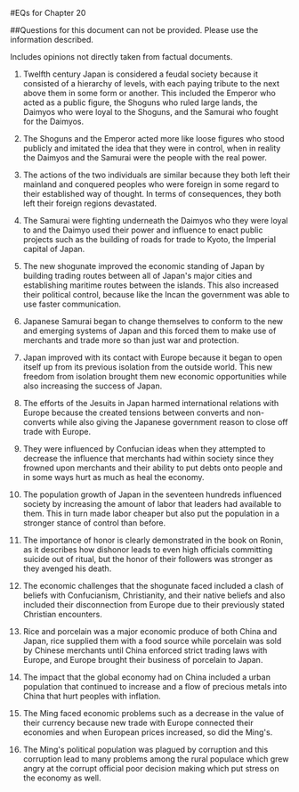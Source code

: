 #EQs for Chapter 20

##Questions for this document can not be provided. Please use the information described.

Includes opinions not directly taken from factual documents.

1. Twelfth century Japan is considered a feudal society because it consisted of a hierarchy of levels, with each paying tribute to the next above them in some form or another. This included the Emperor who acted as a public figure, the Shoguns who ruled large lands, the Daimyos who were loyal to the Shoguns, and the Samurai who fought for the Daimyos.

2. The Shoguns and the Emperor acted more like loose figures who stood publicly and imitated the idea that they were in control, when in reality the Daimyos and the Samurai were the people with the real power.

3. The actions of the two individuals are similar because they both left their mainland and conquered peoples who were foreign in some regard to their established way of thought. In terms of consequences, they both left their foreign regions devastated.

4. The Samurai were fighting underneath the Daimyos who they were loyal to and the Daimyo used their power and influence to enact public projects such as the building of roads for trade to Kyoto, the Imperial capital of Japan.

5. The new shogunate improved the economic standing of Japan by building trading routes between all of Japan's major cities and establishing maritime routes between the islands. This also increased their political control, because like the Incan the government was able to use faster communication.

6. Japanese Samurai began to change themselves to conform to the new and emerging systems of Japan and this forced them to make use of merchants and trade more so than just war and protection.

7. Japan improved with its contact with Europe because it began to open itself up from its previous isolation from the outside world. This new freedom from isolation brought them new economic opportunities while also increasing the success of Japan.

8. The efforts of the Jesuits in Japan harmed international relations with Europe because the created tensions between converts and non-converts while also giving the Japanese government reason to close off trade with Europe.

9. They were influenced by Confucian ideas when they attempted to decrease the influence that merchants had within society since they frowned upon merchants and their ability to put debts onto people and in some ways hurt as much as heal the economy.

10. The population growth of Japan in the seventeen hundreds influenced society by increasing the amount of labor that leaders had available to them. This in turn made labor cheaper but also put the population in a stronger stance of control than before.

11. The importance of honor is clearly demonstrated in the book on Ronin, as it describes how dishonor leads to even high officials committing suicide out of ritual, but the honor of their followers was stronger as they avenged his death.

12. The economic challenges that the shogunate faced included a clash of beliefs with Confucianism, Christianity, and their native beliefs and also included their disconnection from Europe due to their previously stated Christian encounters.

13. Rice and porcelain was a major economic produce of both China and Japan, rice supplied them with a food source while porcelain was sold by Chinese merchants until China enforced strict trading laws with Europe, and Europe brought their business of porcelain to Japan.

14. The impact that the global economy had on China included a urban population that continued to increase and a flow of precious metals into China that hurt peoples with inflation.

15. The Ming faced economic problems such as a decrease in the value of their currency because new trade with Europe connected their economies and when European prices increased, so did the Ming's.

16. The Ming's political population was plagued by corruption and this corruption lead to many problems among the rural populace which grew angry at the corrupt official poor decision making which put stress on the economy as well. 
